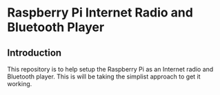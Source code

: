 # Raspberry Pi Internet Radio and Bluetooth Player

## Introduction

This repository is to help setup the Raspberry Pi as an Internet radio and Bluetooth player.
This is will be taking the simplist approach to get it working.
